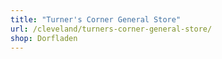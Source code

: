 ```yaml
---
title: "Turner's Corner General Store"
url: /cleveland/turners-corner-general-store/
shop: Dorfladen
---
```

